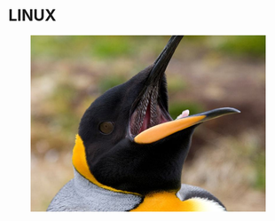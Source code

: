 # LINUX

<figure><img src="../.gitbook/assets/king-penguin-mouth-270741789.jpg" alt=""><figcaption></figcaption></figure>

